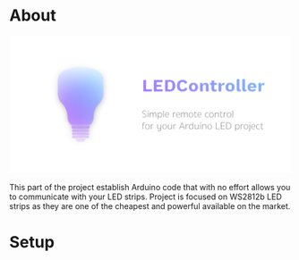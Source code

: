 # About
![Project logo](led_controller_logo.png)

This part of the project establish Arduino code that with no effort allows you to communicate with your LED strips. Project is focused on WS2812b LED strips as they are one of the cheapest and powerful available on the market.

# Setup


